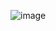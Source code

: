 ![image](https://github.com/adnan179/pinka_labs_test/assets/100411918/d2420d82-a351-4973-929c-3fbbd61deb06)
